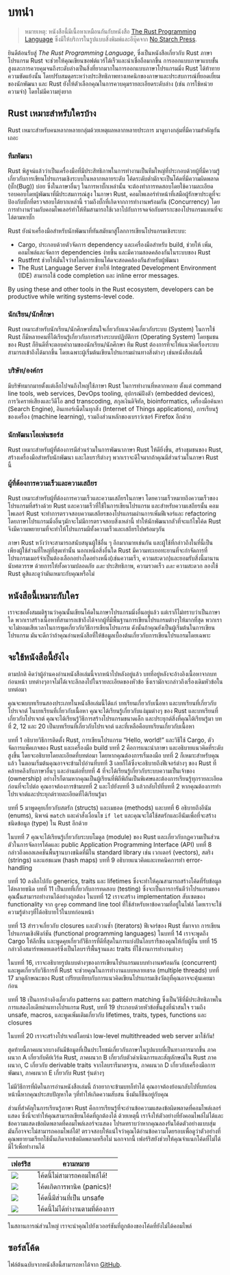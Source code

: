 # บทนำ

> หมายเหตุ: หนังสือนี้มีเนื้อหาเหมือนกันกับหนังสือ [The Rust Programming
> Language][nsprust] ซึ่งมีให้บริการในรูปแบบสิ่งพิมพ์และอีบุ๊คจาก [No Starch
> Press][nsp].

[nsprust]: https://nostarch.com/rust
[nsp]: https://nostarch.com/

ยินดีต้อนรับสู่ *The Rust Programming Language*, ซึ่งเป็นหนังสือเกี่ยวกับ Rust
ภาษาโปรแกรม Rust จะช่วยให้คุณเขียนซอฟต์แวร์ได้เร็วและน่าเชื่อถือมากขึ้น
การออกแบบภาษาแบบขั้นสูงและการควบคุมจนถึงระดับล่างเป็นสิ่งที่ยากมากในการออกแบบภาษาโปรแกรมมิ่ง Rust ได้ท้าทายความขัดแย้งนั้น โดยปรับสมดุลระหว่างประสิทธิภาพทางเทคนิกของภาษาและประสบการณ์ที่ยอดเยี่ยมของนักพัฒนา และ Rust ยังให้ตัวเลือกคุณในการควบคุมรายละเอียดระดับล่าง (เช่น การใช้หน่วยความจำ) โดยไม่มีความยุ่งยาก

## Rust เหมาะสำหรับใครบ้าง

Rust เหมาะสำหรับคนหลากหลายกลุ่มด้วยเหตุผลหลากหลายประการ มาดูบางกลุ่มที่มีความสำคัญกันเถอะ

### ทีมพัฒนา

Rust พิสูจน์แล้วว่าเป็นเครื่องมือที่มีประสิทธิภาพในการทำงานเป็นทีมใหญ่ที่ประกอบด้วยผู้ที่มีความรู้เกี่ยวกับการเขียนโปรแกรมเชิงระบบในหลากหลายระดับ โค้ดระดับต่ำมักจะเป็นโค้ดที่มีความผิดพลาด (บั๊ก(Bug)) บ่อย ซึ่งในภาษาอื่นๆ ในการหาบั๊กเหล่านั้น จะต้องทำการทดสอบโดยใช้ความละเอียดรอบคอบโดยผู้พัฒนาที่มีประสมการณ์สูง ในภาษา Rust, คอมไพเลอร์ทำหน้าที่เสมือผู้รักษาประตูที่จะป้องกับบั๊กที่ตรวจสอบได้ยากเหล่านี้ รวมถึงบั๊กที่เกิดจากการทำงานพร้อมกัน (Concurrency) โดยการทำงานร่วมกับคอมไพเลอร์ทำให้ทีมสามารถใช้เวลาไปกับการจดจ่อกับตรรกะของโปรแกรมแทนที่จะไล่ตามหาบั๊ก

Rust ยังนำเครื่องมือสำหรับนักพัฒนาที่ทันสมัยมาสู่โลกการเขียนโปรแกรมเชิงระบบ:

* Cargo, ประกอบด้วยตัวจัดการ dependency และเครื่องมือสำหรับ build, ช่วยให้ เพิ่ม,
  คอมไพล์และจัดการ dependencies ง่ายขึ้น และมีความสอดคล้องกันในระบบของ Rust
* Rustfmt ช่วยให้มั่นใจว่าสไตล์การเขียนโค้ดจะสอดคล้องกันสำหรับผู้พัฒนา
* The Rust Language Server ช่วยให้ Integrated Development Environment (IDE)
  สามารถใช้ code completion และ inline error messages.

By using these and other tools in the Rust ecosystem, developers can be
productive while writing systems-level code.

### นักเรียน/นักศึกษา

Rust เหมาะสำหรับนักเรียน/นักศึกษาที่สนใจเกี่ยวกับแนวคิดเกี่ยวกับระบบ (System) ในการใช้ Rust ก็มีหลายคนที่ได้เรียนรู้เกี่ยวกับการสร้างระบบปฏิบัติการ (Operating System) โดยชุมชนของ Rust ก็ยินดีที่จะตอบคำถามของนักเรียน/นักศึกษา ทีม Rust ต้องการที่จะให้แนวคิดเรื่องระบบสามารถเข้าถึงได้มากขึ้น โดยเฉพาะผู้เริ่มต้นเขียนโปรแกรมผ่านทางสิ่งต่างๆ เช่นหนังสือเล่มนี้

### บริษัท/องค์กร

มีบริษัทมากมายตั้งแต่เล็กไปจนถึงใหญ่ใช้ภาษา Rust ในการทำงานที่หลากหลาย ตั้งแต่ command line tools, web services, DevOps tooling,
อุปกรณ์ฝังตัว (embedded devices), การวิเคราห์เสียงและวีดีโอ and transcoding, สกุลเงินดิจิทัล,
bioinformatics, เครื่องมือค้นหา (Search Engine), อินเทอร์เน็ตในทุกสิ่ง (Internet of Things applications), การเรียนรู้ของเครื่อง (machine learning), รวมถึงส่วนหลักของเบราว์เซอร์ Firefox อีกด้วย

### นักพัฒนาโอเพ่นซอร์ส

Rust เหมาะสำหรับผู้ที่ต้องการมีส่วนร่วมในการพัฒนาภาษา Rust ให้ดียิ่งขึ้น, สร้างชุมชนของ Rust, สร้างเครื่องมือสำหรับนักพัฒนา และไลบรารีต่างๆ พวกเราจะดีใจมากถ้าคุณมีส่วนร่วมในภาษา Rust นี้

### ผู้ที่ต้องการความเร็วและความเสถียร 

Rust เหมาะสำหรับผู้ที่ต้องการความเร็วและความเสถียรในภาษา โดยความเร็วหมายถึงความเร็วของโปรแกรมที่สร้างด้วย Rust และความเร็วที่ใช้ในการเขียนโปรแกรม และสำหรับความเสถียรนั้น คอมไพเลอร์ Rust จะทำการตรวจสอบความเสถียรของโปรแกรมผ่านการเพิ่มฟีเจอร์และ refactoring โดยภาษาโปรแกรมมิ่งอื่นๆมักจะไม่มีการตรวจสอบสิ่งเหล่านี้ ทำให้นักพัฒนากลัวที่จะแก้ไขโค้ด Rust จึงมีความพยายามที่จะทำให้โปรแกรมมีทั้งความเร็วและเสถียรไปพร้อมๆกัน

ภาษา Rust หวังว่าจะสามารถสนับสนุนผู้ใช้อื่น ๆ อีกมากมายเช่นกัน และผู้ใช้ที่กล่าวถึงในที่นี้เป็นเพียงผู้ใช้ส่วนที่ใหญ่ที่สุดเท่านั้น นอกเหนือสิ่งอื่นใด Rust มีความทะเยอทะยานที่จะกำจัดการที่โปรแกรมเมอร์จำเป็นต้องเลือกอย่างใดอย่างหนึ่ง(เช่นความเร็ว, ความสะดวก)และยอมรับสิ่งนี้มานานนับศตวรรษ ด้วยการให้ทั้งความปลอดภัย *และ* ประสิทธิภาพ, ความรวดเร็ว *และ* ความสะดวก ลองใช้ Rust ดูสิและดูว่ามันเหมาะกับคุณหรือไม่

## หนังสือนี้เหมาะกับใคร

เราจะขอตั้งสมมติฐานว่าคุณนั้นเขียนโค้ดในภาษาโปรแกรมมิ่งอื่นอยู่แล้ว แต่เราก็ไม่ทราบว่าเป็นภาษาใด พวกเราสร้างเนื้อหาที่สามารถเข้าถึงได้จากผู้ที่มีพื้นฐานการเขียนโปรแกรมต่างๆให้มากที่สุด พวกเราจะไม่ยอมเสียเวลาในการพูดเกี่ยวกับวิธีการเขียนโปรแกรม ดังนั้นถ้าคุณยังเป็นผู้เริ่มต้นในการเขียนโปรแกรม มันจะดีกว่าถ้าคุณอ่านหนังสือที่ให้ข้อมูลเบื้องต้นเกี่ยวกับการเขียนโปรแกรมโดยเฉพาะ 

## จะใช้หนังสือนี้ยังไง

ตามปกติ คิดว่าผู้อ่านคงอ่านหนังสือเล่มนี้จากหน้าไปหลังอยู่แล้ว บทที่อยู่หลังจะอ้างอิงเนื้อหาจากบทก่อนหน้า
บทต่างๆอาจไม่ได้เจาะลึกลงไปในรายละเอียดของหัวข้อ ซึ่งเรามักจะกล่าวถึงเรื่องเดิมหัวข้อในบทต่อมา

คุณจะพบบทเรียนสองประเภทในหนังสือเล่มนี้ได้แก่ บทเรียนเกี่ยวกับเนื้อหา และบทเรียนที่เกี่ยวกับโปรเจกต์ ในบทเรียนที่เกี่ยวกับเนื้อหา คุณจะได้เรียนรู้เกี่ยวกับแง่มุมต่างๆ ของ Rust และบทเรียนที่เกี่ยวกับโปรเจกต์ คุณจะได้เรียนรู้วิธีการสร้างโปรแกรมขนาดเล็ก และประยุกต์สิ่งที่คุณได้เรียนรู้มา บทที่ 2, 12 และ 20 เป็นบทเรียนที่เกี่ยวกับโปรเจกต์ และที่เหลือคือบทเรียนเกี่ยวกับเนื้อหา

บทที่ 1 อธิบายวิธีการติดตั้ง Rust, การเขียนโปรแกรม “Hello, world!” และวิธีใช้ Cargo, ตัวจัดการแพ็คเกจของ Rust และเครื่องมือ build บทที่ 2 คือการแนะนำภาษา และอธิบายแนวคิดที่ระดับสูงขึ้น โดยจะอธิบายโดยละเอียดที่บทต่อมา โดยหากคุณต้องการเริ่มลงมือ บทที่ 2 ก็เหมาะสำหรับคุณแล้ว ในตอนเริ่มต้นคุณอาจจะข้ามไปอ่านที่บทที่ 3 เลยก็ได้ซึ่งจะอธิบายถึงฟีเจอร์ต่างๆ ของ Rust ที่คล้ายคลึงกับภาษาอื่นๆ และอ่านต่อที่บทที่ 4 ที่จะได้เรียนรู้เกี่ยวกับระบบความเป็นเจ้าของ (ownership)
อย่างไรก็ตามหากคุณเป็นผู้เรียนที่พิถีพิถันเป็นพิเศษและต้องการเรียนรู้ทุกรายละเอียดก่อนที่จะไปต่อ คุณอาจต้องการข้ามบทที่ 2 และไปยังบทที่ 3 แล้วกลับไปที่บทที่ 2 หากคุณต้องการทำโปรเจกต์และประยุกต์รายละเอียดที่ได้เรียนรู้มา

บทที่ 5 มาพูดคุยเกี่ยวกับสตรัก (structs) และเมธอด (methods) และบทที่ 6 อธิบายถึงอีนัม (enums), นิพจน์ `match` และคำสั่งเงื่อนไข `if let` และคุณจะได้ใช้สตรักและอีนัมเพื่อที่จะสร้างชนิดข้อมูล (type) ใน Rust อีกด้วย

ในบทที่ 7 คุณจะได้เรียนรู้เกี่ยวกับระบบโมดูล (module) ของ Rust และเกี่ยวกับกฏความเป็นส่วนตัวในการจัดการโค้ดและ public Application Programming Interface (API) บทที่ 8 กล่าวถึงคอลเลคชันพื้นฐานบางชนิดที่มีใน standard library เช่น เวกเตอร์ (vectors), สตริง (strings) และแฮชแมพ (hash maps) บทที่ 9 อธิบายแนวคิดและเทคนิคการทำ error-handling

บทที่ 10 ลงลึกไปกับ generics, traits และ lifetimes ซึ่งจะทำให้คุณสามารถสร้างโค้ดที่รับข้อมูลได้หลายชนิด บทที่ 11 เป็นบทที่เกี่ยวกับการทดสอบ (testing) ซึ่งจะเป็นการการันตีว่าโปรแกรมของคุณนั้้นสามารถทำงานได้อย่างถูกต้อง ในบทที่ 12 เราจะสร้าง implementation สับเซตของ functionality จาก `grep` command line tool ที่ใช้สำหรับหาข้อความที่อยู่ในไฟล์ โดยเราจะใช้ความรู้ต่างๆที่ได้อธิบายไว้ในบทก่อนหน้า

บทที่ 13 สำรวจเกี่ยวกับ closures และตัววนซ้ำ (iterators) ฟีเจอร์ของ Rust ที่มาจาก
การเขียนโปรแกรมเชิงฟังก์ชัน (functional programming languages) ในบทที่ 14 เราจะพูดถึง Cargo ให้ลึกขึ้น และพูดคุยเกี่ยวกัวิธีการที่ดีที่สุดในการแบ่งปันไลบรารีของคุณให้กับผู้อื่น
บทที่ 15 กล่าวถึงสมาร์ทพอยเตอร์ซึ่งเป็นไลบรารีพื้นฐานและ traits ที่ใช้งานการทำงานต่างๆ

ในบทที่ 16, เราจะอธิบายรูปแบบต่างๆของการเขียนโปรแกรมแบบทำงานพร้อมกัน (concurrent)
และพูดเกี่ยวกับวิธีการที่ Rust จะช่วยคุณในการทำงานแบบหลายเธรด (multiple threads)
บทที่ 17 มาดูลักษณะของ Rust เปรียบเทียบกับการแนวคิดเขียนโปรแกรมเชิงวัตถุที่คุณอาจจะคุ้นเคยมาก่อน

บทที่ 18 เป็นการอ้างอิงเกี่ยวกับ patterns และ pattern matching ซึ่งเป็นวิธีที่มีประสิทธิภาพในการแสดงไอเดียผ่านทางโปรแกรม Rust, บทที่ 19 ประกอบด้วยหัวข้อขั้นสูงที่น่าสนใจ รวมถึง unsafe, macros, และพูดเพิ่มเติมเกี่ยวกับ lifetimes, traits, types, functions และ closures

ในบทที่ 20 เราจะสร้างโปรเจกต์โดยนำ low-level multithreaded web server มาใช้กัน!

สุดท้ายนี้ภาคผนวกบางอันมีข้อมูลที่เป็นประโยชน์เกี่ยวกับภาษาในรูปแบบที่เป็นทางการมากขึ้น ภาคผนวก A เกี่ยวกับคีย์เวิร์ด Rust, ภาคผนวก B เกี่ยวกับตัวดำเนินการและสัญลักษณ์ใน Rust ภาคผนวก, C เกี่ยวกับ derivable traits จากไลบรารีมาตรฐาน, ภาคผนวก D เกี่ยวกับเครื่องมือการพัฒนา, ภาคผนวก E เกี่ยวกับ Rust รุ่นต่างๆ

ไม่มีวิธีการที่ผิดในการอ่านหนังสือเล่มนี้ ถ้าอยากจะข้ามบทก็ทำได้
คุณอาจต้องย้อนกลับไปที่บทก่อนหน้านี้หากคุณประสบปัญหาใด ๆที่ทำให้เกิดความสับสน ซึ่งมันก็ขึ้นอยู่กับคุณ

<span id="ferris"></span>

ส่วนที่สำคัญในการเรียนรู้ภาษา Rust คือการเรียนรู้ที่จะอ่านข้อความแสดงข้อผิดพลาดที่คอมไพล์เลอร์แสดง ซึ่งนี่จะทำให้คุณสามารถเขียนโค้ดที่ถูกต้องได้ ด้วยเหตุนี้ เราจึงให้ตัวอย่างที่ยังคอมไพล์ไม่ได้และข้อความแสดงข้อผิดพลาดที่คอมไพล์เลอร์จะแสดง โปรดทราบว่าหากคุณลองรันโค้ดตัวอย่างแบบสุ่ม มันก็อาจจะไม่สามารถคอมไพล์ได้! ตรวจสอบให้แน่ใจว่าคุณได้อ่านข้อความโดยรอบเพื่อดูว่าตัวอย่างที่คุณพยายามเรียกใช้นั้นเกิดจากข้อผิดพลาดหรือไม่ นอกจากนี้ เฟอร์ริสยังช่วยให้คุณจำแนกโค้ดที่ไม่ได้มีไว้เพื่อทำงานได้ 

| เฟอร์ริส                                                                | ความหมาย                                          |
|------------------------------------------------------------------------|--------------------------------------------------|
| <img src="img/ferris/does_not_compile.svg" class="ferris-explain"/>    | โค้ดนี้ไม่สามารถคอมไพล์ได้!                      |
| <img src="img/ferris/panics.svg" class="ferris-explain"/>              | โค้ดเกิดการพานิค (panics)!                                |
| <img src="img/ferris/unsafe.svg" class="ferris-explain"/>              | โค้ดนี้มีส่วนที่เป็น unsafe            |
| <img src="img/ferris/not_desired_behavior.svg" class="ferris-explain"/>| โค้ดนี้ไม่ได้ทำงานตามที่ต้องการ |

ในสถานการณ์ส่วนใหญ่ เราจะนำคุณไปยังเวออร์ชันที่ถูกต้องของโค้ดที่ยังไม่ได้คอมไพล์

## ซอร์สโค้ด

ไฟล์ต้นฉบับจากหนังสือนี้สามารถหาได้จาก
[GitHub][book].

[book]: https://github.com/rust-lang/book/tree/master/src
